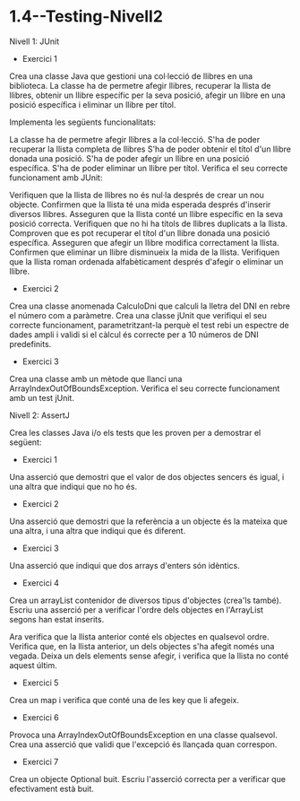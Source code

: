 # 1.4--Testing-Nivell2

Nivell 1: JUnit

- Exercici 1
  
Crea una classe Java que gestioni una col·lecció de llibres en una biblioteca. La classe ha de permetre afegir llibres, recuperar la llista de llibres, obtenir un llibre específic per la seva posició, afegir un llibre en una posició específica i eliminar un llibre per títol.

Implementa les següents funcionalitats:

La classe ha de permetre afegir llibres a la col·lecció.
S'ha de poder recuperar la llista completa de llibres
S'ha de poder obtenir el títol d'un llibre donada una posició.
S'ha de poder afegir un llibre en una posició específica.
S'ha de poder eliminar un llibre per títol.
Verifica el seu correcte funcionament amb JUnit:

Verifiquen que la llista de llibres no és nul·la després de crear un nou objecte.
Confirmen que la llista té una mida esperada després d'inserir diversos llibres.
Asseguren que la llista conté un llibre específic en la seva posició correcta.
Verifiquen que no hi ha títols de llibres duplicats a la llista.
Comproven que es pot recuperar el títol d'un llibre donada una posició específica.
Asseguren que afegir un llibre modifica correctament la llista.
Confirmen que eliminar un llibre disminueix la mida de la llista.
Verifiquen que la llista roman ordenada alfabèticament després d'afegir o eliminar un llibre.


- Exercici 2

Crea una classe anomenada CalculoDni que calculi la lletra del DNI en rebre el número com a paràmetre.
Crea una classe jUnit que verifiqui el seu correcte funcionament, parametritzant-la perquè el test rebi un espectre de dades ampli i validi si el càlcul és correcte per a 10 números de DNI predefinits.

- Exercici 3

Crea una classe amb un mètode que llanci una ArrayIndexOutOfBoundsException.
Verifica el seu correcte funcionament amb un test jUnit.

Nivell 2: AssertJ

Crea les classes Java i/o els tests que les proven per a demostrar el següent:

- Exercici 1
  
Una asserció que demostri que el valor de dos objectes sencers és igual, i una altra que indiqui que no ho és.

- Exercici 2
  
Una asserció que demostri que la referència a un objecte és la mateixa que una altra, i una altra que indiqui que és diferent.

- Exercici 3
  
Una asserció que indiqui que dos arrays d'enters són idèntics.

- Exercici 4
  
Crea un arrayList contenidor de diversos tipus d'objectes (crea'ls també). Escriu una asserció per a verificar l'ordre dels objectes en l'ArrayList segons han estat inserits.

Ara verifica que la llista anterior conté els objectes en qualsevol ordre.
Verifica que, en la llista anterior, un dels objectes s'ha afegit només una vegada. Deixa un dels elements sense afegir, i verifica que la llista no conté aquest últim.

- Exercici 5
  
Crea un map i verifica que conté una de les key que li afegeix.

- Exercici 6
  
Provoca una ArrayIndexOutOfBoundsException en una classe qualsevol. Crea una asserció que validi que l'excepció és llançada quan correspon.

- Exercici 7
  
Crea un objecte Optional buit. Escriu l'asserció correcta per a verificar que efectivament està buit.
